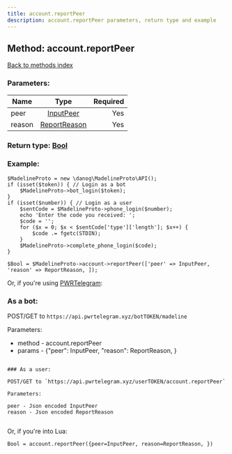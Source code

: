```yaml
---
title: account.reportPeer
description: account.reportPeer parameters, return type and example
---
```

## Method: account.reportPeer  
[Back to methods index](index.md)


### Parameters:

| Name     |    Type       | Required |
|----------|:-------------:|---------:|
|peer|[InputPeer](../types/InputPeer.md) | Yes|
|reason|[ReportReason](../types/ReportReason.md) | Yes|


### Return type: [Bool](../types/Bool.md)

### Example:


```
$MadelineProto = new \danog\MadelineProto\API();
if (isset($token)) { // Login as a bot
    $MadelineProto->bot_login($token);
}
if (isset($number)) { // Login as a user
    $sentCode = $MadelineProto->phone_login($number);
    echo 'Enter the code you received: ';
    $code = '';
    for ($x = 0; $x < $sentCode['type']['length']; $x++) {
        $code .= fgetc(STDIN);
    }
    $MadelineProto->complete_phone_login($code);
}

$Bool = $MadelineProto->account->reportPeer(['peer' => InputPeer, 'reason' => ReportReason, ]);
```

Or, if you're using [PWRTelegram](https://pwrtelegram.xyz):

### As a bot:

POST/GET to `https://api.pwrtelegram.xyz/botTOKEN/madeline`

Parameters:

* method - account.reportPeer
* params - {"peer": InputPeer, "reason": ReportReason, }

```

### As a user:

POST/GET to `https://api.pwrtelegram.xyz/userTOKEN/account.reportPeer`

Parameters:

peer - Json encoded InputPeer
reason - Json encoded ReportReason


```

Or, if you're into Lua:

```
Bool = account.reportPeer({peer=InputPeer, reason=ReportReason, })
```

